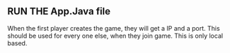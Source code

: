 ## RUN THE App.Java file

When the first player creates the game, they will get a IP and a port. This should be used for every one else, when they join game. This is only local based.